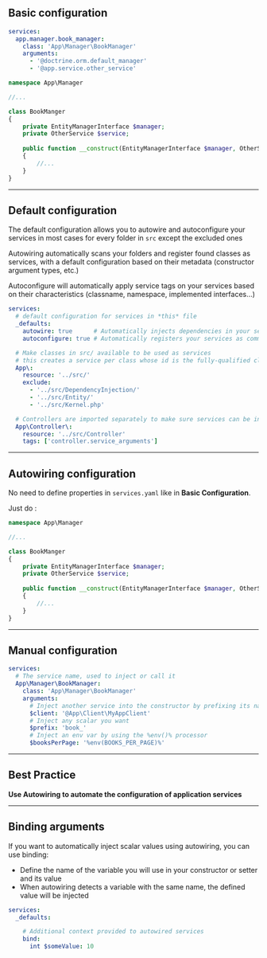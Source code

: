 ## Basic configuration

```yaml
services:
  app.manager.book_manager:
    class: 'App\Manager\BookManager'
    arguments: 
      - '@doctrine.orm.default_manager'
      - '@app.service.other_service'
```

```php
namespace App\Manager

//...

class BookManger
{
    private EntityManagerInterface $manager;
    private OtherService $service;
    
    public function __construct(EntityManagerInterface $manager, OtherService $service)
    {
        //...
    }
}
```

---

## Default configuration

The default configuration allows you to autowire and autoconfigure your services in most cases for every folder in `src` except the excluded ones

Autowiring automatically scans your folders and register found classes as services, with a default configuration based on their metadata (constructor argument types, etc.)

Autoconfigure will automatically apply service tags on your services based on their characteristics (classname, namespace, implemented interfaces…)

```yaml
services:
  # default configuration for services in *this* file
  _defaults:
    autowire: true      # Automatically injects dependencies in your services.
    autoconfigure: true # Automatically registers your services as commands, event subscribers, etc.

  # Make classes in src/ available to be used as services
  # this creates a service per class whose id is the fully-qualified class name
  App\:
    resource: '../src/'
    exclude:
      - '../src/DependencyInjection/'
      - '../src/Entity/'
      - '../src/Kernel.php'

  # Controllers are imported separately to make sure services can be injected as action arguments even if you don't extend any base controller class
  App\Controller\:
    resource: '../src/Controller'
    tags: ['controller.service_arguments']
```

---

## Autowiring configuration

No need to define properties in `services.yaml` like in **Basic Configuration**.

Just do :

```php
namespace App\Manager

//...

class BookManger
{
    private EntityManagerInterface $manager;
    private OtherService $service;
    
    public function __construct(EntityManagerInterface $manager, OtherService $service)
    {
        //...
    }
}
```

---

## Manual configuration

```yaml
services:
  # The service name, used to inject or call it
  App\Manager\BookManager:
    class: 'App\Manager\BookManager'
    arguments:
      # Inject another service into the constructor by prefixing its name with an @
      $client: '@App\Client\MyAppClient'
      # Inject any scalar you want
      $prefix: 'book_'
      # Inject an env var by using the %env()% processor
      $booksPerPage: '%env(BOOKS_PER_PAGE)%'
```

---

## Best Practice

**Use Autowiring to automate the configuration of application services**

---

## Binding arguments

If you want to automatically inject scalar values using autowiring, you can use binding:

- Define the name of the variable you will use in your constructor or setter and its value
- When autowiring detects a variable with the same name, the defined value will be injected

```yaml
services:
  _defaults:

    # Additional context provided to autowired services
    bind:
      int $someValue: 10
```